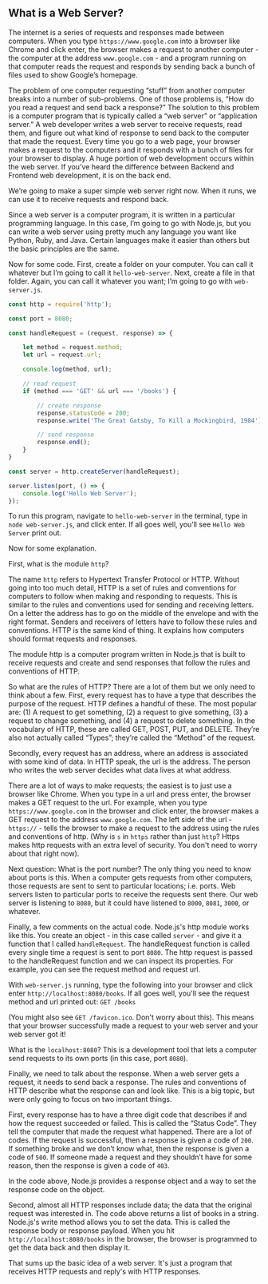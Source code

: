 What is a Web Server?
---
The internet is a series of requests and responses made between computers.
When you type `https://www.google.com` into a browser like Chrome and click
enter, the browser makes a request to another computer - the computer at the
address `www.google.com` - and a program running on that computer reads the
request and responds by sending back a bunch of files used to show Google’s
homepage.

The problem of one computer requesting “stuff” from another computer breaks
into a number of sub-problems. One of those problems is, “How do you read a
request and send back a response?” The solution to this problem is a computer
program that is typically called a “web server” or “application server.” A web
developer writes a web server to receive requests, read them, and figure out
what kind of response to send back to the computer that made the request. Every
time you go to a web page, your browser makes a request to the computers and it
responds with a bunch of files for your browser to display.  A
huge portion of web development occurs within the web server. If you’ve heard
the difference between Backend and Frontend web development, it is on the back
end.

We’re going to make a super simple web server right now. When it runs, we can
use it to receive requests and respond back.

Since a web server is a computer program, it is written in a particular
programming language. In this case, I’m going to go with Node.js, but you can
write a web server using pretty much any language you want like Python, Ruby, and
Java. Certain languages make it easier than others but the basic principles are
the same.

Now for some code. First, create a folder on your computer. You can call it
whatever but I’m going to call it `hello-web-server`. Next, create a file in
that folder. Again, you can call it whatever you want; I’m going to go with
`web-server.js`.

```javascript
const http = require('http');

const port = 8080;

const handleRequest = (request, response) => {

    let method = request.method;
    let url = request.url;

    console.log(method, url);

    // read request
    if (method === 'GET' && url === '/books') {

        // create response
        response.statusCode = 200;
        response.write('The Great Gatsby, To Kill a Mockingbird, 1984');

        // send response
        response.end();
    }
}

const server = http.createServer(handleRequest);

server.listen(port, () => {
    console.log('Hello Web Server');
});
```

To run this program, navigate to `hello-web-server` in the terminal,
type in `node web-server.js`, and click enter. If all goes well, you’ll see
`Hello Web Server` print out.

Now for some explanation.

First, what is the module `http`?

The name `http` refers to Hypertext Transfer Protocol or HTTP. Without going into
too much detail, HTTP is a set of rules and conventions for computers to follow
when making and responding to requests. This is similar to the rules and
conventions used for sending and receiving letters. On a letter the address has
to go on the middle of the envelope and with the right format. Senders and
receivers of letters have to follow these rules and conventions. HTTP is the
same kind of thing. It explains how computers should format requests and
responses.

The module http is a computer program written in Node.js that is built to
receive requests and create and send responses that follow the rules and
conventions of HTTP.

So what are the rules of HTTP? There are a lot of them but we only need to think
about a few. First, every request has to have a type that describes the purpose
of the request. HTTP defines a handful of these. The most popular are: (1) A
request to get something, (2) a request to give something, (3) a request to
change something, and (4) a request to delete something. In the vocabulary of
HTTP, these are called GET, POST, PUT, and DELETE. They’re also not actually
called “Types”; they’re called the “Method” of the request.

Secondly, every request has an address, where an address is associated with some
kind of data. In HTTP speak, the url is the address. The person who writes the
web server decides what data lives at what address.

There are a lot of ways to make requests; the easiest is to just use a browser
like Chrome. When you type in a url and press enter, the browser makes a GET
request to the url. For example, when you type `https://www.google.com` in the
browser and click enter, the browser makes a GET request to the address
`www.google.com`. The left side of the url - `https://` - tells the browser to
make a request to the address using the rules and conventions of http. (Why is
`s` in `https` rather than just `http`? Https makes http requests with an extra
level of security. You don't need to worry about that right now).

Next question: What is the port number? The only thing you need to know about
ports is this. When a computer gets requests from other computers, those requests
are sent to sent to particular locations; i.e. ports. Web servers listen to
particular ports to receive the requests sent there. Our web server is listening
to `8080`, but it could have listened to `8000`, `8081`, `3000`, or whatever.

Finally, a few comments on the actual code. Node.js's http module works like
this. You create an object - in this case called `server` - and give it a function
that I called `handleRequest`. The handleRequest function is called every single
time a request is sent to port `8080`. The http request is passed to the
handleRequest function and we can inspect its properties. For example, you
can see the request method and request url.

With `web-server.js` running, type the following into your browser and click enter
`http://localhost:8080/books`. If all goes well, you'll see the request
method and url printed out: `GET /books`

(You might also see `GET /favicon.ico`. Don't worry about this). This means that
your browser successfully made a request to your web server and your web server
got it!

What is the `localhost:8080`? This is a development tool that lets a
computer send requests to its own ports (in this case, port `8080`).

Finally, we need to talk about the response. When a web server gets a request,
it needs to send back a response. The rules and conventions of HTTP describe
what the response can and look like. This is a big topic, but were only going
to focus on two important things.

First, every response has to have a three digit code that describes if and how
the request succeeded or failed. This is called the “Status Code”. They tell the
computer that made the request what happened. There are a lot of codes. If the
request is successful, then a response is given a code of `200`. If something broke
and we don’t know what, then the response is given a code of `500`. If someone made
a request and they shouldn’t have for some reason, then the response is given a
code of `403`.

In the code above, Node.js provides a response object and a way to set the
response code on the object.

Second, almost all HTTP responses include data; the data that the original
request was interested in. The code above returns a list of books in a string.
Node.js's write method allows you to set the data. This is called the response
body or response payload. When you hit `http://localhost:8080/books` in the browser,
the browser is programmed to get the data back and then display it.

That sums up the basic idea of a web server. It's just a program that receives
HTTP requests and reply's with HTTP responses.
